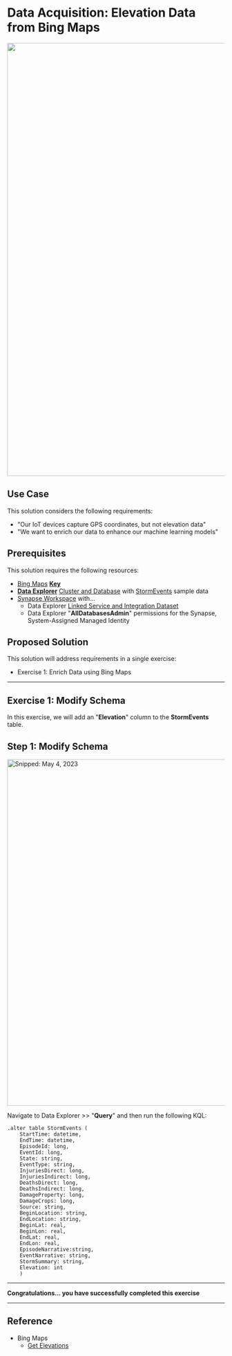 # Data Acquisition: Elevation Data from Bing Maps

<img src="https://user-images.githubusercontent.com/44923999/236240083-61fb1241-39e5-4d4c-ad0e-3f83480c8edf.png" width="1000" />

## Use Case
This solution considers the following requirements:

* "Our IoT devices capture GPS coordinates, but not elevation data"
* "We want to enrich our data to enhance our machine learning models"

## Prerequisites
This solution requires the following resources:

* [Bing Maps](https://learn.microsoft.com/en-us/bingmaps/) [**Key**](https://learn.microsoft.com/en-us/bingmaps/getting-started/bing-maps-dev-center-help/getting-a-bing-maps-key)
* [**Data Explorer**](https://learn.microsoft.com/en-us/azure/data-explorer/) [Cluster and Database](https://learn.microsoft.com/en-us/azure/data-explorer/create-cluster-database-portal) with [StormEvents](https://learn.microsoft.com/en-us/azure/data-explorer/ingest-sample-data) sample data
* [Synapse Workspace](Infrastructure_Synapse.md) with...
  * Data Explorer [Linked Service and Integration Dataset](https://learn.microsoft.com/en-us/azure/data-factory/concepts-linked-services)
  * Data Explorer "**AllDatabasesAdmin**" permissions for the Synapse, System-Assigned Managed Identity

## Proposed Solution
This solution will address requirements in a single exercise:

* Exercise 1: Enrich Data using Bing Maps

-----

## Exercise 1: Modify Schema
In this exercise, we will add an "**Elevation**" column to the **StormEvents** table.

## Step 1: Modify Schema

<img src="https://user-images.githubusercontent.com/44923999/236253087-0bf8388c-618d-4046-9d6a-4d05198346af.png" width="800" title="Snipped: May 4, 2023" />

Navigate to Data Explorer >> "**Query**" and then run the following KQL:
```
.alter table StormEvents (
    StartTime: datetime,
    EndTime: datetime,
    EpisodeId: long,
    EventId: long,
    State: string,
    EventType: string,
    InjuriesDirect: long,
    InjuriesIndirect: long,
    DeathsDirect: long,
    DeathsIndirect: long,
    DamageProperty: long,
    DamageCrops: long,
    Source: string,
    BeginLocation: string,
    EndLocation: string,
    BeginLat: real,
    BeginLon: real,
    EndLat: real,
    EndLon: real,
    EpisodeNarrative:string,
    EventNarrative: string,
    StormSummary: string,
    Elevation: int
    ) 
```

-----

**Congratulations... you have successfully completed this exercise**

-----

## Reference

* Bing Maps
  * [Get Elevations](https://learn.microsoft.com/en-us/bingmaps/rest-services/elevations/get-elevations)
